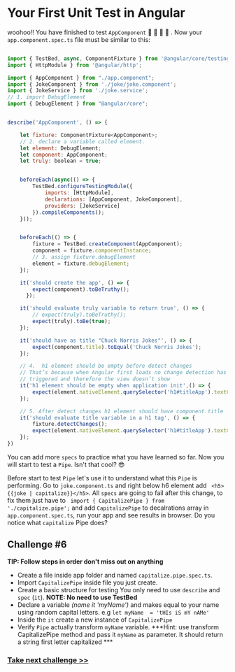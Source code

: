# Your First Unit Test in Angular
woohoo!! You have finished to test `AppComponent` :clap: :clap: :clap: :clap: . Now your `app.component.spec.ts` file must be similar to this:

```js

import { TestBed, async, ComponentFixture } from '@angular/core/testing';
import { HttpModule } from '@angular/http';

import { AppComponent } from "./app.component";
import { JokeComponent } from './joke/joke.component';
import { JokeService } from './joke.service';
// 1. import DebugElement
import { DebugElement } from "@angular/core";


describe('AppComponent', () => {

	let fixture: ComponentFixture<AppComponent>;
	// 2. declare a variable called element.
	let element: DebugElement;
	let component: AppComponent;
	let truly: boolean = true;


	beforeEach(async(() => {
		TestBed.configureTestingModule({
			imports: [HttpModule],
			declarations: [AppComponent, JokeComponent],
			providers: [JokeService]
		}).compileComponents();
	}));


	beforeEach(() => {
		fixture = TestBed.createComponent(AppComponent);
		component = fixture.componentInstance;
		// 3. assign fixture.debugElement
		element = fixture.debugElement;
	});

	it('should create the app', () => {
		expect(component).toBeTruthy();
	  });

	it('should evaluate truly variable to return true', () => {
		// expect(truly).toBeTruthy();
		expect(truly).toBe(true);
	});

	it('should have as title "Chuck Norris Jokes"', () => {
		expect(component.title).toEqual('Chuck Norris Jokes');
  	});

	// 4.  h1 element should be empty before detect changes
	// That’s because when Angular first loads no change detection has been
	// triggered and therefore the view doesn’t show
	it('h1 element should be empty when application init',() => {
		expect(element.nativeElement.querySelector('h1#titleApp').textContent).toEqual('')
	});

  	// 5. After detect changes h1 element should have component.title
	it('should evaluate title variable in a h1 tag', () => {
		fixture.detectChanges();
		expect(element.nativeElement.querySelector('h1#titleApp').textContent).toEqual(component.title);
	});
})
```
You can add more `specs` to practice what you have learned so far.
Now you will start to test a `Pipe`. Isn't that cool?  :sunglasses:

Before start to test `Pipe` let's use it to understand what this `Pipe` is performing. Go to `joke.component.ts` and right below h6 element add  ` <h5>{{joke | capitalize}}</h5>`.
All `specs` are going to fail after this change, to fix them just have to ` import { CapitalizePipe } from './capitalize.pipe';`  and add `CapitalizePipe` to decalrations array in `app.component.spec.ts`, run your app and see results in browser. Do you notice what `capitalize` Pipe does?

## Challenge #6

**TIP: Follow steps in order don't miss out on anything**
- Create a file inside app folder and named `capitalize.pipe.spec.ts`.
- Import `CapitalizePipe` inside file you just create.
- Create a basic structure for testing You only need to use `describe` and `spec` (`it`). **NOTE: No need to use TestBed**
- Declare a variable *(name it 'myName')* and makes equal to your name using random capital letters. e.g `let myName  = 'tHIs iS mY nAMe'`
- Inside the `it` create a new instance of `CapitalizePipe`
- Verify `Pipe` actually transform `myName` variable. ***Hint: use transform CapitalizePipe method and pass it `myName` as parameter. It should return a string first letter capitalized ***


### [Take next challenge >>](https://github.com/jevvilla/Workshop-ATesting/tree/7#your-first-unit-test-in-angular)
